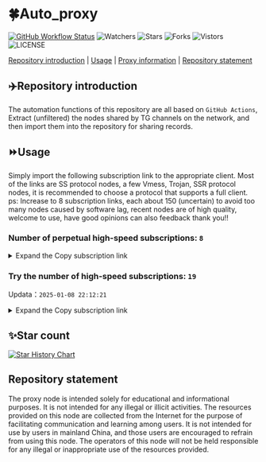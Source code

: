 # 🍀Auto_proxy
[![GitHub Workflow Status](https://img.shields.io/github/actions/workflow/status/PangTouY00/Auto_proxy/main.yml?branch=main)](https://github.com/PangTouY00/Auto_proxy/actions/workflows/main.yml?branch=main) 
![Watchers](https://img.shields.io/github/watchers/w1770946466/Auto_proxy) ![Stars](https://img.shields.io/github/stars/PangTouY00/Auto_proxy) ![Forks](https://img.shields.io/github/forks/w1770946466/Auto_proxy) ![Vistors](https://visitor-badge.laobi.icu/badge?page_id=PangTouY00.Auto_proxy) ![LICENSE](https://img.shields.io/badge/license-CC%20BY--SA%204.0-green.svg)

[Repository introduction](https://github.com/PangTouY00/Auto_proxy#Repositoryintroduction) | [Usage](https://github.com/PangTouY00/Auto_proxy#Usage) | [Proxy information](https://github.com/PangTouY00/Auto_proxy#Proxyinformation) | [Repository statement](https://github.com/PangTouY00/Auto_proxy#Repositorystatement)

## ✈️Repository introduction
The automation functions of this repository are all based on `GitHub Actions`,
Extract (unfiltered) the nodes shared by TG channels on the network, and then import them into the repository for sharing records.

## ⏩Usage
Simply import the following subscription link to the appropriate client. Most of the links are SS protocol nodes, a few Vmess, Trojan, SSR protocol nodes, it is recommended to choose a protocol that supports a full client.
ps: Increase to 8 subscription links, each about 150 (uncertain) to avoid too many nodes caused by software lag, recent nodes are of high quality, welcome to use, have good opinions can also feedback thank you!!

### Number of perpetual high-speed subscriptions: `8`

<details>
  <summary>Expand the Copy subscription link</summary>

  
- [Multiprotocol Base64 encoding](https://raw.githubusercontent.com/PangTouY00/Auto_proxy/main/Long_term_subscription1)
`https://raw.githubusercontent.com/PangTouY00/Auto_proxy/main/Long_term_subscription_num`
`Total number of merge nodes: 1441`

- [Multiprotocol Base64 encoding](https://raw.githubusercontent.com/PangTouY00/Auto_proxy/main/Long_term_subscription1)
`https://raw.githubusercontent.com/PangTouY00/Auto_proxy/main/Long_term_subscription1`
`Total number of merge nodes: 181`

- [Multiprotocol Base64 encoding](https://raw.githubusercontent.com/PangTouY00/Auto_proxy/main/Long_term_subscription2)
`https://raw.githubusercontent.com/PangTouY00/Auto_proxy/main/Long_term_subscription2`
`Total number of merge nodes: 181`

- [Multiprotocol Base64 encoding](https://raw.githubusercontent.com/PangTouY00/Auto_proxy/main/Long_term_subscription3)
`https://raw.githubusercontent.com/PangTouY00/Auto_proxy/main/Long_term_subscription3`
`Total number of merge nodes: 181`

- [Multiprotocol Base64 encoding](https://raw.githubusercontent.com/PangTouY00/Auto_proxy/main/Long_term_subscription4)
`https://raw.githubusercontent.com/PangTouY00/Auto_proxy/main/Long_term_subscription4`
`Total number of merge nodes: 181`

- [Multiprotocol Base64 encoding](https://raw.githubusercontent.comPangTouY00/Auto_proxy/main/Long_term_subscription5)
`https://raw.githubusercontent.com/PangTouY00/Auto_proxy/main/Long_term_subscription5`
`Total number of merge nodes: 181`

- [Multiprotocol Base64 encoding](https://raw.githubusercontent.com/PangTouY00/Auto_proxy/main/Long_term_subscription6)
`https://raw.githubusercontent.com/PangTouY00/Auto_proxy/main/Long_term_subscription6`
`Total number of merge nodes: 181`

- [Multiprotocol Base64 encoding](https://raw.githubusercontent.com/PangTouY00/Auto_proxy/main/Long_term_subscription7)
`https://raw.githubusercontent.com/PangTouY00/Auto_proxy/main/Long_term_subscription7`
`Total number of merge nodes: 181`

- [Multiprotocol Base64 encoding](https://raw.githubusercontent.com/PangTouY00/Auto_proxy/main/Long_term_subscription8)
`https://raw.githubusercontent.com/PangTouY00/Auto_proxy/main/Long_term_subscription8`
`Total number of merge nodes: 174`

- [Clash subscription](https://raw.githubusercontent.com/PangTouY00/Auto_proxy/main/Long_term_subscription2.yaml)
`https://raw.githubusercontent.com/PangTouY00/Auto_proxy/main/Long_term_subscription1.yaml`


- [Clash subscription](https://raw.githubusercontent.com/PangTouY00/Auto_proxy/main/Long_term_subscription2.yaml)
`https://raw.githubusercontent.com/PangTouY00/Auto_proxy/main/Long_term_subscription2.yaml`


- [Clash subscription](https://raw.githubusercontent.com/PangTouY00/Auto_proxy/main/Long_term_subscription3.yaml)
`https://raw.githubusercontent.com/PangTouY00/Auto_proxy/main/Long_term_subscription3.yaml`
  
</details>

### Try the number of high-speed subscriptions: `19`
Updata：`2025-01-08 22:12:21`


<details>
  <summary>Expand the Copy subscription link</summary>  











































































































































































































































































































































































































































































































































































































































































































































































































































































































































































































































































































































































































































































































































































































































































































































































































































































































































































































































































































































































































































































































































































































































































































































































































































































































































































































































































































































































































































































































































































































































































































































































































































































































































































































































































































































































































































































































































































































































































































































































































































































































































































































































































































































































































































































































































































































































































































































































































































































































































































































































































































































































































































































































































































































































































































































































































































































































































































































































































































































































































































































































































































































































































































































































































































































































































































































































































































































































































































































































































































































































































































































































































































































































































































































































































































































































































































































































































































































































































































































































































































































































































































































































































































































































































































































































































































































































































































































































































































































































































































































































































































































































































































































































































































































































































































































































































































































































































































































































































































































































































































































































































































































































































































































































































































































































































































































































































































































































































































































































































































































































































































































































































































































































































































































































































































































































































































































































































































































































































































































































































































































































































































































































































































































































































































































































































































































































































































































































































































































































































































































































































































































































































































































































































































































































































































































































































































































































































































































































































































































































































































































































































































































































































































































































































































































































































































































































































































































































































































































































































































































































































































































































































































































































































































































































































































































































































































































































































































































































































































































































































































































































































































































































































































































































































































































































































































































































































































































































































































































































































































































































































































































































































































































































































































































































































































































































































































































































































































































































































































































































































































































































































































































































































































































































































































































































































































































































































































































































































>Trial subscription：
`https://fs.v2rayse.com/share/20250108/5ucadp5ecy.txt`




>Trial subscription：
`https://www.kuaidog009.top/api/v1/client/subscribe?token=19970396f68212045ff6e18231e46e1a`




>Trial subscription：
`https://vt.louwangzhiyu.xyz/api/v1/client/subscribe?token=2aa085cec2471a1bc16a15b443dfb90c`




>Trial subscription：
`https://ch.louwangzhiyu.xyz/api/v1/client/subscribe?token=190ba1735606e17faaeb0a44de39ebae`




>Trial subscription：
`https://needss.link/api/v1/client/subscribe?token=1c2f3d062554f96a86842b06a858018c`




>Trial subscription：
`https://a.aik88.top/api/v1/client/subscribe?token=80b55c15c6168268cbdb9475f2ed0d5f`




>Trial subscription：
`https://sq9xy6.cpminig.com/api/v1/client/subscribe?token=7427f9218f98d26b917df1dc2942bfab`




>Trial subscription：
`https://qingyun.zybs.eu.org/api/v1/client/subscribe?token=48cf95ae4fb6a4df21d913d6c25d5171`




>Trial subscription：
`https://nodefree.githubrowcontent.com/2025/01/20250108.txt`




>Trial subscription：
`https://lanmaoyun.icu/api/v1/client/subscribe?token=14f1923a7770081f63de21c182a89556`




>Trial subscription：
`https://dashuai.us/api/v1/client/subscribe?token=869e2c94cf544493d8eece5e72c86b72`




>Trial subscription：
`https://dl.vfkum.website/api/v1/client/subscribe?token=452995b143f3293de5473eb0ecc4b58e`




>Trial subscription：
`https://www.kuaidog010.top/api/v1/client/subscribe?token=5bc88395f44398315bf2919ba45495b0`




>Trial subscription：
`https://v2rayshare.githubrowcontent.com/2025/01/20250108.txt`




>Trial subscription：
`https://vpn.sudatech.store/api/v1/client/subscribe?token=024dce882b6512304e655bbc1c62c8dc`




>Trial subscription：
`https://sulink.pro/api/v1/client/subscribe?token=6f5dbeea94b3592c5646ffa75b2430e5`




>Trial subscription：
`https://hy-2.com/api/v1/client/subscribe?token=bedea53ae55d221548972046271b5ab5`




>Trial subscription：
`https://xueyejiasu.com/api/v1/client/subscribe?token=16bc25bde911255586f3210c833b1249`




>Trial subscription：
`https://www.kuaidog006.top/api/v1/client/subscribe?token=652b8c891b9ac99838e82e2ea02860f3`



</details>

## ✨Star count
[![Star History Chart](https://api.star-history.com/svg?repos=PangTouY00/Auto_proxy&type=Date)](https://star-history.com/#w1770946466/Auto_proxy&Date)



## Repository statement
The proxy node is intended solely for educational and informational purposes. It is not intended for any illegal or illicit activities. The resources provided on this node are collected from the Internet for the purpose of facilitating communication and learning among users. It is not intended for use by users in mainland China, and those users are encouraged to refrain from using this node. The operators of this node will not be held responsible for any illegal or inappropriate use of the resources provided.
